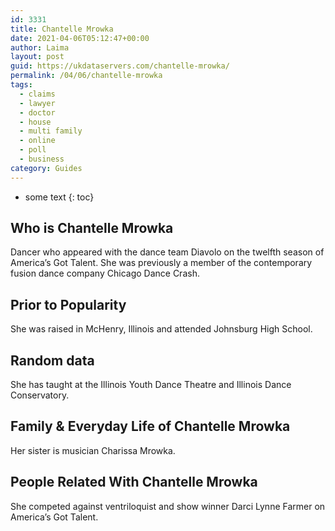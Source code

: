 ```yaml
---
id: 3331
title: Chantelle Mrowka
date: 2021-04-06T05:12:47+00:00
author: Laima
layout: post
guid: https://ukdataservers.com/chantelle-mrowka/
permalink: /04/06/chantelle-mrowka
tags:
  - claims
  - lawyer
  - doctor
  - house
  - multi family
  - online
  - poll
  - business
category: Guides
---
```


* some text
{: toc}


## Who is Chantelle Mrowka
                  
                  
                  
Dancer who appeared with the dance team Diavolo on the twelfth season of America&#8217;s Got Talent. She was previously a member of the contemporary fusion dance company Chicago Dance Crash.
                  
              
            
              
            
                
                
                
## Prior to Popularity
                  
                  
                  
She was raised in McHenry, Illinois and attended Johnsburg High School.
                  
              
            
              
            
                
                
                
## Random data
                  
                  
                  
She has taught at the Illinois Youth Dance Theatre and Illinois Dance Conservatory. 
                  
              
            
              
            
                
                
                
## Family & Everyday Life of Chantelle Mrowka
                  
                  
                  
Her sister is musician Charissa Mrowka. 
                  
              
            
              
            
                
                
                
## People Related With Chantelle Mrowka
                  
                  
                  
She competed against ventriloquist and show winner Darci Lynne Farmer on America&#8217;s Got Talent.
                  
              
            
              
            
                
              
            
              
              
            
            
              
            
          
          
          